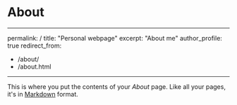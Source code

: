 # About

---
permalink: /
title: "Personal webpage"
excerpt: "About me"
author_profile: true
redirect_from: 
  - /about/
  - /about.html
---


This is where you put the contents of your *About* page. Like all your pages, it's in [Markdown](https://guides.github.com/features/mastering-markdown/) format.

